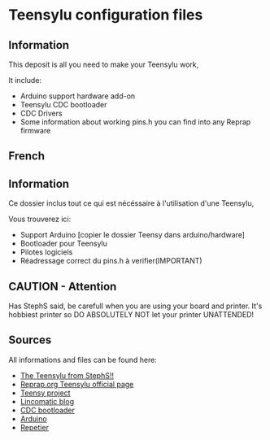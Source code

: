 Teensylu configuration files
========

Information
-------------------------
This deposit is all you need to make your Teensylu work,

It include:
* Arduino support hardware add-on
* Teensylu CDC bootloader
* CDC Drivers
* Some information about working pins.h you can find into any Reprap firmware









French
-------------------------

Information
-------------------------
Ce dossier inclus tout ce qui est nécéssaire à l'utilisation d'une Teensylu,

Vous trouverez ici:
* Support Arduino [copier le dossier Teensy dans arduino/hardware]
* Bootloader pour Teensylu
* Pilotes logiciels
* Réadressage correct du pins.h à verifier(IMPORTANT)


CAUTION - Attention
-------------------------
Has StephS said, be carefull when you are using your board and printer.
It's hobbiest printer so DO ABSOLUTELY NOT let your printer UNATTENDED!



Sources
-------------------------
All informations and files can be found here:
* [The Teensylu from StephS!!](https://github.com/StephS/Teensylu)
* [Reprap.org Teensylu official page](http://reprap.org/wiki/Teensylu)
* [Teensy project](http://pjrc.com/)
* [Lincomatic blog](http://blog.lincomatic.com/?p=548)
* [CDC bootloader](https://github.com/sparkfun/32U4_Breakout_Board/tree/master/Bootloaders/CDC)
* [Arduino](http://www.arduino.cc/)
* [Repetier](http://www.repetier.com/)
